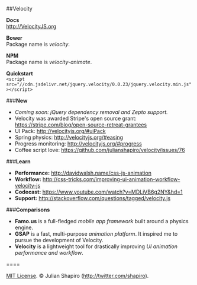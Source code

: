 ##Velocity

**Docs**  
http://VelocityJS.org

**Bower**  
Package name is *velocity*.

**NPM**  
Package name is *velocity-animate*.

**Quickstart**  
`<script src="//cdn.jsdelivr.net/jquery.velocity/0.0.23/jquery.velocity.min.js"></script>`

###**New**

- *Coming soon: jQuery dependency removal and Zepto support.*
- Velocity was awarded Stripe's open source grant: https://stripe.com/blog/open-source-retreat-grantees
- UI Pack: http://velocityjs.org/#uiPack
- Spring physics: http://velocityjs.org/#easing
- Progress monitoring: http://velocityjs.org/#progress
- Coffee script love: https://github.com/julianshapiro/velocity/issues/76

###**Learn**

- **Performance:** http://davidwalsh.name/css-js-animation
- **Workflow:** http://css-tricks.com/improving-ui-animation-workflow-velocity-js
- **Codecast:** https://www.youtube.com/watch?v=MDLiVB6g2NY&hd=1
- **Support:** http://stackoverflow.com/questions/tagged/velocity.js

###**Comparisons**

- **Famo.us** is a full-fledged *mobile app framework* built around a physics engine.
- **GSAP** is a fast, multi-purpose *animation platform*. It inspired me to pursue the development of Velocity.
- **Velocity** is a lightweight tool for drastically improving *UI animation performance and workflow*.

====

[MIT License](LICENSE). © Julian Shapiro (http://twitter.com/shapiro).
